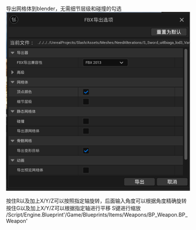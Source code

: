 导出网格体到blender，无需细节层级和碰撞的勾选
![输入图片说明](/imgs/2024-08-22/cIhSUB0bckOirb2u.png)

按住R以及加上X/Y/Z可以按照指定轴旋转，后面输入角度可以根据角度精确旋转
按住G以及加上X/Y/Z可以根据指定轴进行平移
S键进行缩放
/Script/Engine.Blueprint'/Game/Blueprints/Items/Weapons/BP_Weapon.BP_Weapon'


<!--stackedit_data:
eyJoaXN0b3J5IjpbNjMxNDI0NTczLDEwNzE1MzA1MTcsLTM1Nj
U0NjczNl19
-->